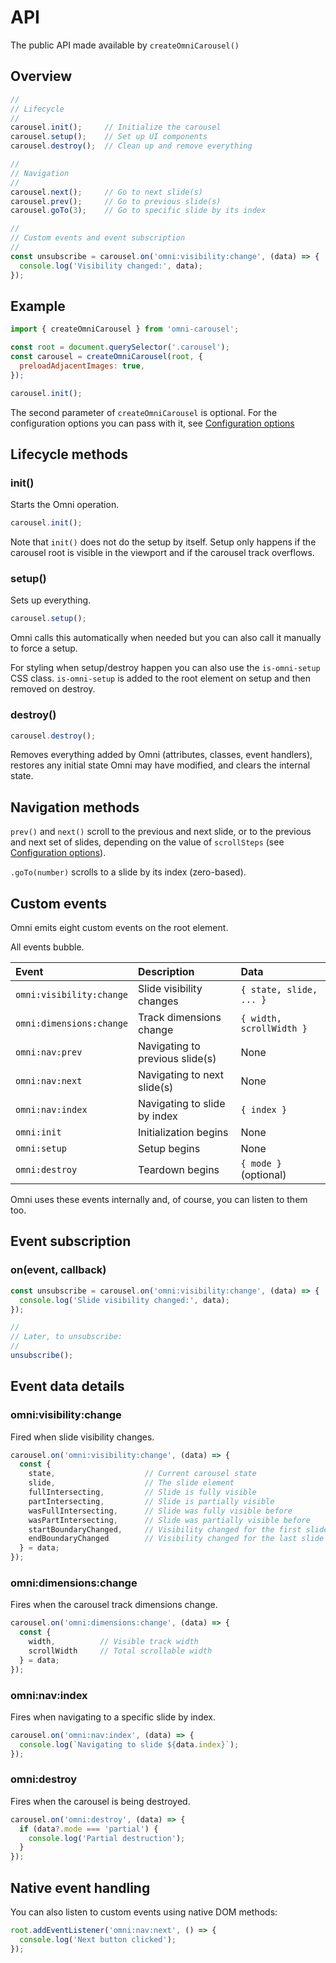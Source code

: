 
API
================================================================================

The public API made available by `createOmniCarousel()`


Overview
----------------------------------------

```js
//
// Lifecycle
//
carousel.init();     // Initialize the carousel
carousel.setup();    // Set up UI components
carousel.destroy();  // Clean up and remove everything

//
// Navigation
//
carousel.next();     // Go to next slide(s)
carousel.prev();     // Go to previous slide(s)
carousel.goTo(3);    // Go to specific slide by its index

//
// Custom events and event subscription
//
const unsubscribe = carousel.on('omni:visibility:change', (data) => {
  console.log('Visibility changed:', data);
});
```


Example
----------------------------------------

```js
import { createOmniCarousel } from 'omni-carousel';

const root = document.querySelector('.carousel');
const carousel = createOmniCarousel(root, {
  preloadAdjacentImages: true,
});

carousel.init();
```

The second parameter of `createOmniCarousel` is optional.
For the configuration options you can pass with it, see
[Configuration options](configuration-options.md)


Lifecycle methods
----------------------------------------

### init()

Starts the Omni operation.

```js
carousel.init();
```

Note that `init()` does not do the setup by itself.
Setup only happens if the carousel root is visible
in the viewport and if the carousel track overflows.

### setup()

Sets up everything.

```js
carousel.setup();
```

Omni calls this automatically when needed
but you can also call it manually to force a setup.

For styling when setup/destroy happen you can also use
the `is-omni-setup` CSS class. `is-omni-setup` is added
to the root element on setup and then removed on destroy.

### destroy()

```js
carousel.destroy();
```

Removes everything added by Omni (attributes, classes, event handlers),
restores any initial state Omni may have modified,
and clears the internal state.


Navigation methods
----------------------------------------

`prev()` and `next()` scroll to the previous and next slide, or
to the previous and next set of slides, depending on the value of
`scrollSteps` (see [Configuration options](configuration-options.md)).

`.goTo(number)` scrolls to a slide by its index (zero-based).


Custom events
----------------------------------------

Omni emits eight custom events on the root element.

All events bubble.

| Event                    | Description                     | Data                     |
|:-------------------------|:--------------------------------|:-------------------------|
| `omni:visibility:change` | Slide visibility changes        | `{ state, slide, ... }`  |
| `omni:dimensions:change` | Track dimensions change         | `{ width, scrollWidth }` |
| `omni:nav:prev`          | Navigating to previous slide(s) | None                     |
| `omni:nav:next`          | Navigating to next slide(s)     | None                     |
| `omni:nav:index`         | Navigating to slide by index    | `{ index }`              |
| `omni:init`              | Initialization begins           | None                     |
| `omni:setup`             | Setup begins                    | None                     |
| `omni:destroy`           | Teardown begins                 | `{ mode }` (optional)    |

Omni uses these events internally and, of course, you can listen to them too.


Event subscription
----------------------------------------

### on(event, callback)

```js
const unsubscribe = carousel.on('omni:visibility:change', (data) => {
  console.log('Slide visibility changed:', data);
});

//
// Later, to unsubscribe:
//
unsubscribe();
```


Event data details
----------------------------------------

### omni:visibility:change

Fired when slide visibility changes.

```js
carousel.on('omni:visibility:change', (data) => {
  const {
    state,                    // Current carousel state
    slide,                    // The slide element
    fullIntersecting,         // Slide is fully visible
    partIntersecting,         // Slide is partially visible
    wasFullIntersecting,      // Slide was fully visible before
    wasPartIntersecting,      // Slide was partially visible before
    startBoundaryChanged,     // Visibility changed for the first slide
    endBoundaryChanged        // Visibility changed for the last slide
  } = data;
});
```


### omni:dimensions:change

Fires when the carousel track dimensions change.

```js
carousel.on('omni:dimensions:change', (data) => {
  const {
    width,          // Visible track width
    scrollWidth     // Total scrollable width
  } = data;
});
```


### omni:nav:index 

Fires when navigating to a specific slide by index.

```js
carousel.on('omni:nav:index', (data) => {
  console.log(`Navigating to slide ${data.index}`);
});
```


### omni:destroy

Fires when the carousel is being destroyed.

```js
carousel.on('omni:destroy', (data) => {
  if (data?.mode === 'partial') {
    console.log('Partial destruction');
  }
});
```


Native event handling
----------------------------------------

You can also listen to custom events using native DOM methods:

```js
root.addEventListener('omni:nav:next', () => {
  console.log('Next button clicked');
});
```
